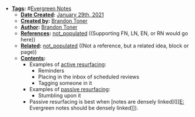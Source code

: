 - **[Tags](<Tags.md>):** #[Evergreen Notes](<Evergreen Notes.md>)
    - **[Date Created](<Date Created.md>):** [January 29th, 2021](<January 29th, 2021.md>)
    - **[Created by](<Created by.md>):** [Brandon Toner](<Brandon Toner.md>)
    - **[Author](<Author.md>):** [Brandon Toner](<Brandon Toner.md>)
    - **[References](<References.md>):** [not_populated](<not_populated.md>) ((Supporting FN, LN, EN, or RN would go here))
    - **[Related](<Related.md>):** [not_populated](<not_populated.md>) ((Not a reference, but a related idea, block or page))
    - **[Contents](<Contents.md>):** 
        - Examples of [active resurfacing](<active resurfacing.md>):
            - Reminders
            - Placing in the inbox of scheduled reviews
            - Tagging someone in it
        - Examples of [passive resurfacing](<passive resurfacing.md>):
            - Stumbling upon it
        - Passive resurfacing is best when [notes are densely linked]([[[E:](<[[E:.md>) Evergreen notes should be densely linked]]).

